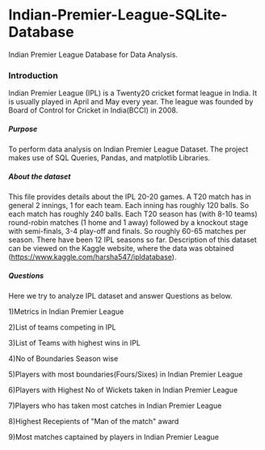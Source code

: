 # Indian-Premier-League-SQLite-Database
Indian Premier League Database for Data Analysis.
### Introduction
Indian Premier League (IPL) is a Twenty20 cricket format league in India. It is usually played in April and May every year. The league was founded by Board of Control for Cricket in India(BCCI) in 2008.
##### Purpose
To perform data analysis on Indian Premier League Dataset. The project makes use of SQL Queries, Pandas, and matplotlib Libraries.
##### About the dataset
This file provides details about the IPL 20-20 games. A T20 match has in general 2 innings, 1 for each team. Each inning has roughly 120 balls. So each match has roughly 240 balls. Each T20 season has (with 8-10 teams) round-robin matches (1 home and 1 away) followed by a knockout stage with semi-finals, 3-4 play-off and finals. So roughly 60-65 matches per season. There have been 12 IPL seasons so far. Description of this dataset can be viewed on the Kaggle website, where the data was obtained (https://www.kaggle.com/harsha547/ipldatabase).
##### Questions
Here we try to analyze IPL dataset and answer Questions as below.

1)Metrics in Indian Premier League

2)List of teams competing in IPL

3)List of Teams with highest wins in IPL

4)No of Boundaries Season wise

5)Players with most boundaries(Fours/Sixes) in Indian Premier League

6)Players with Highest No of Wickets taken in Indian Premier League

7)Players who has taken most catches in Indian Premier League

8)Highest Recepients of "Man of the match" award 

9)Most matches captained by players in Indian Premier League
